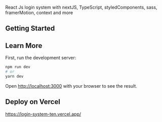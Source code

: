 React Js login system with nextJS, TypeScript, styledComponents, sass, framerMotion, context and more

## Getting Started



## Learn More

First, run the development server:

```bash
npm run dev
# or
yarn dev
```

Open [http://localhost:3000](http://localhost:3000) with your browser to see the result.

## Deploy on Vercel

https://login-system-ten.vercel.app/
